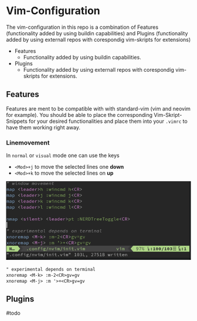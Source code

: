 # Vim-Configuration

The vim-configuration in this repo is a combination of Features (functionality added by using buildin capabilities) and Plugins (functionality added by using externall repos with corespondig vim-skripts for extensions)

- Features
    - Functionality added by using buildin capabilities.
- Plugins
    - Functionality added by using externall repos with corespondig vim-skripts for extensions.

## Features

Features are ment to be compatible with with standard-vim (vim and neovim for example). You should be able to place the corresponding Vim-Skript-Snippets for your desired functionalities and place them into your `.vimrc` to have them working right away.

### Linemovement

In `normal` or `visual` mode one can use the keys
- `<Mod>+j` to move the selected lines one **down**
- `<Mod>+k` to move the selected lines on **up**

![alt](docs/linemovement.gif)

```vim
" experimental depends on terminal
xnoremap <M-k> :m-2<CR>gv=gv
xnoremap <M-j> :m '>+<CR>gv=gv
```

## Plugins

#todo
